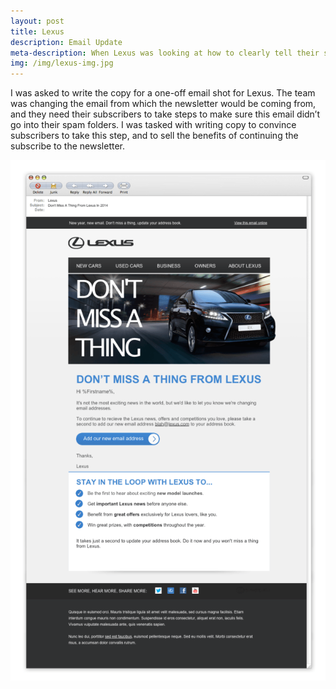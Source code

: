 ```yaml
---
layout: post
title: Lexus
description: Email Update
meta-description: When Lexus was looking at how to clearly tell their subscribers about an upcoming change, I was the obvious choice.
img: /img/lexus-img.jpg
---
```


I was asked to write the copy for a one-off email shot for Lexus. The team was changing the email from which the newsletter would be coming from, and they need their subscribers to take steps to make sure this email didn’t go into their spam folders. I was tasked with writing copy to convince subscribers to take this step, and to sell the benefits of continuing the subscribe to the newsletter.

<img src="/img/ip-warming_a_v1.png">
 